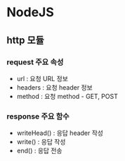 # NodeJS

## http 모듈
### request 주요 속성
- url : 요청 URL 정보
- headers : 요청 header 정보
- method : 요청 method - GET, POST
  
### response 주요 함수
- writeHead() : 응답 header 작성
- write() : 응답 작성
- end() : 응답 전송